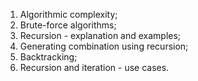 1. Algorithmic complexity;
2. Brute-force algorithms;
3. Recursion - explanation and examples;
4. Generating combination using recursion;
5. Backtracking;
6. Recursion and iteration - use cases.
